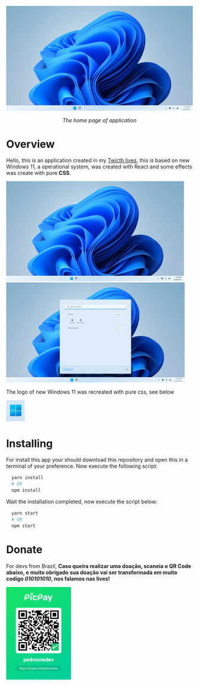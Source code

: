<p align="center">
  <p align="center">
    <img src="./images/home-1.jpeg" alt="The home screenshot"  style="max-width:100%"/>
  </p>
  <p align="center">
    <i>The home page of application</i>
  </p>
</p>

# Overview

Hello, this is an application created in my [Twicth lives](https://www.twitch.tv/onedev_), this is based on new Windows 11, a operational system, was created with React and some effects was create with pure **CSS**.

<p align="left">
  <img src="./images/home-4.jpg" alt="User clicked in logo of Windows in home" height="270"/>
  <img src="./images/home-2.jpeg" alt="The menu is showed" height="270"/>
</p>

The logo of new Windows 11 was recreated with pure css, see below

<p align="left">
  <img src="./images/home-3.png" alt="The logo of Windows 11 recreated with pure css"/>    
</p>

# Installing
For install this app your should download this repository and open this in a terminal of your preference.
Now execute the following script:

```bash
  yarn install
  # OR
  npm install
```

Wait the installation completed, now execute the script below:

```bash
  yarn start
  # OR
  npm start
```

# Donate

For devs from Brazil, **Caso queira realizar uma doação, scaneia o QR Code abaixo, e muito obrigado sua doação vai ser transformada em muito codígo *010101010*, nos falamos nas lives!**

<p align="left">
  <img src="./images/donate.jpg" alt="The home screenshot" height="250"/>
</p>
